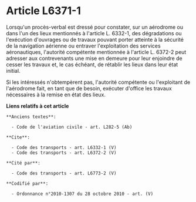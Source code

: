 # Article L6371-1

Lorsqu'un procès-verbal est dressé pour constater, sur un aérodrome ou dans l'un des lieux mentionnés à l'article L. 6332-1,
des dégradations ou l'exécution d'ouvrages ou de travaux pouvant porter atteinte à la sécurité de la navigation aérienne ou
entraver l'exploitation des services aéronautiques, l'autorité compétente mentionnée à l'article L. 6372-2 peut adresser aux
contrevenants une mise en demeure pour leur enjoindre de cesser les travaux et, le cas échéant, de rétablir les lieux dans
leur état initial. 

Si les intéressés n'obtempèrent pas, l'autorité compétente ou l'exploitant de l'aérodrome fait, en tant que de besoin,
exécuter d'office les travaux nécessaires à la remise en état des lieux.

**Liens relatifs à cet article**

	**Anciens textes**:

	  - Code de l'aviation civile - art. L282-5 (Ab)

	**Cite**:

	  - Code des transports - art. L6332-1 (V)
	  - Code des transports - art. L6372-2 (V)

	**Cité par**:

	  - Code des transports - art. L6773-2 (V)

	**Codifié par**:

	  - Ordonnance n°2010-1307 du 28 octobre 2010 - art. (V)
